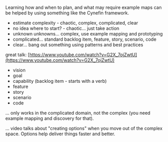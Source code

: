 Learning how and when to plan, and what may require example maps can be helped by using something like the Cynefin framework.

- estimate complexity - chaotic, complex, complicated, clear
- no idea where to start? - chaotic... just take action
- unknown unknowns... complex, use example mapping and prototyping
- complicated... standard backlog item, feature, story, scenario, code
- clear... bang out something using patterns and best practices

great talk: [https://www.youtube.com/watch?v=G2X_7ojZwtU](https://www.youtube.com/watch?v=G2X_7ojZwtU)

- vision
- goal
- capability (backlog item - starts with a verb)
- feature
- story
- scenario
- code

... only works in the complicated domain, not the complex (you need example mapping and discovery for that).

... video talks about "creating options" when you move out of the complex space. Options help deliver things faster and better.